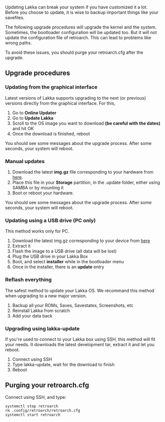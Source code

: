 Updating Lakka can break your system if you have customized it a lot. Before you choose to update, it is wise to backup important things like your savefiles.

The following upgrade procedures will upgrade the kernel and the system. Sometimes, the bootloader configuration will be updated too. But it will not update the configuration file of retroarch. This can lead to problems like wrong paths.

To avoid these issues, you should purge your retroarch.cfg after the upgrade.

## Upgrade procedures

### Updating from the graphical interface

Latest versions of Lakka supports upgrading to the next (or previous) versions directly from the graphical interface. For this,

1. Go to **Online Updater**
2. Go to **Update Lakka**
3. Scroll to the OS image you want to download **(be careful with the dates)** and hit OK
4. Once the download is finished, reboot

You should see some messages about the upgrade process. After some seconds, your system will reboot.

### Manual updates

1. Download the latest **img.gz** file corresponding to your hardware from [here](https://le.builds.lakka.tv/).
2. Place this file in your **Storage** partition, in the .update folder, either using SAMBA or by mounting it
3. Boot or reboot your hardware.

You should see some messages about the upgrade process. After some seconds, your system will reboot.

### Updating using a USB drive (PC only)

This method works only for PC.

1. Download the latest img.gz corresponding to your device from [here](https://le.builds.lakka.tv/)
2. Extract it
3. Flash the image to a USB drive (all data will be lost)
4. Plug the USB drive in your Lakka Box
5. Boot, and select **installer** while in the bootloader menu
6. Once in the installer, there is an **update** entry

### Reflash everything

The safest method to update your Lakka OS. We recommand this method when upgrading to a new major version.

1. Backup all your ROMs, Saves, Savestates, Screenshots, etc
2. Reinstall Lakka from scratch
3. Add your data back

### Upgrading using lakka-update

If you're used to connect to your Lakka box using SSH, this method will fit your needs. It downloads the latest development tar, extract it and let you reboot.

1. Connect using SSH
2. Type lakka-update, wait for the download to finish
3. Reboot

## Purging your retroarch.cfg

Connect using SSH, and type:

    systemctl stop retroarch
    rm .config/retroarch/retroarch.cfg
    systemctl start retroarch
